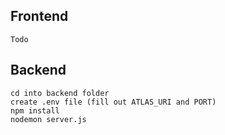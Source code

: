 ## Frontend
    Todo

## Backend
    cd into backend folder 
    create .env file (fill out ATLAS_URI and PORT)
    npm install
    nodemon server.js